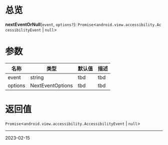 # 总览

**nextEventOrNull**(`event`, `options?`): `Promise`<`android.view.accessibility.AccessibilityEvent` | `null`>


# 参数

| 名称    | 类型             | 默认值 | 描述 |
| ------- | ---------------- | ------ | ---- |
| event   | string           | tbd    | tbd  |
| options | NextEventOptions | tbd    | tbd  | 

# 返回值

`Promise`<`android.view.accessibility.AccessibilityEvent` | `null`>

---
2023-02-15